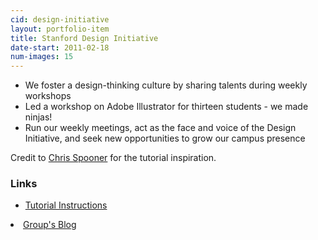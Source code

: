 ```yaml
---
cid: design-initiative
layout: portfolio-item
title: Stanford Design Initiative
date-start: 2011-02-18
num-images: 15
---
```


*   We foster a design-thinking culture by sharing talents during weekly workshops
*   Led a workshop on Adobe Illustrator for thirteen students - we made ninjas!
*   Run our weekly meetings, act as the face and voice of the Design Initiative, and seek new opportunities to grow our campus presence

Credit to <a href="http://www.blog.spoongraphics.co.uk/tutorials/illustrator-tutorial-create-a-gang-of-vector-ninjas" target="_blank">Chris Spooner</a> for the tutorial inspiration.

### Links

* [Tutorial Instructions](/img/design-initiative/illustrator-ninja-tutorial.pdf)
<li><a href="http://designinitiative.posterous.com" target="_blank">Group's Blog</a></li>

